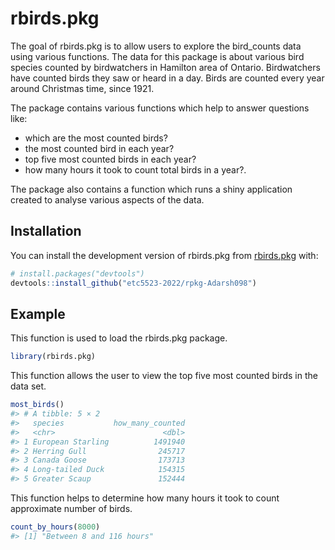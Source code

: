 
<!-- README.md is generated from README.Rmd. Please edit that file -->

# rbirds.pkg

<!-- badges: start -->
<!-- badges: end -->

The goal of rbirds.pkg is to allow users to explore the bird_counts data
using various functions. The data for this package is about various bird
species counted by birdwatchers in Hamilton area of Ontario.
Birdwatchers have counted birds they saw or heard in a day. Birds are
counted every year around Christmas time, since 1921.

The package contains various functions which help to answer questions
like:

-   which are the most counted birds?
-   the most counted bird in each year?
-   top five most counted birds in each year?
-   how many hours it took to count total birds in a year?.

The package also contains a function which runs a shiny application
created to analyse various aspects of the data.

## Installation

You can install the development version of rbirds.pkg from
[rbirds.pkg](https://etc5523-2022.github.io/rpkg-Adarsh098/) with:

``` r
# install.packages("devtools")
devtools::install_github("etc5523-2022/rpkg-Adarsh098")
```

## Example

This function is used to load the rbirds.pkg package.

``` r
library(rbirds.pkg)
```

This function allows the user to view the top five most counted birds in
the data set.

``` r
most_birds()
#> # A tibble: 5 × 2
#>   species           how_many_counted
#>   <chr>                        <dbl>
#> 1 European Starling          1491940
#> 2 Herring Gull                245717
#> 3 Canada Goose                173713
#> 4 Long-tailed Duck            154315
#> 5 Greater Scaup               152444
```

This function helps to determine how many hours it took to count
approximate number of birds.

``` r
count_by_hours(8000)
#> [1] "Between 8 and 116 hours"
```
